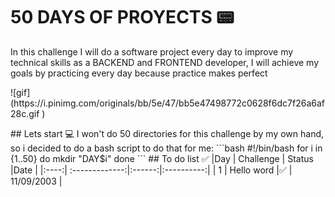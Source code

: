 # 50 DAYS OF PROYECTS 📟
In this challenge I will do a software project every day to improve my technical skills as a BACKEND and FRONTEND developer, I will achieve my goals by practicing every day because practice makes perfect
<p aling="center">
![gif](https://i.pinimg.com/originals/bb/5e/47/bb5e47498772c0628f6dc7f26a6af28c.gif )
</p>
## Lets start 💻
I won't do 50 directories for this challenge by my own hand, so i decided to do a bash script to do that for me: 
```bash
#!/bin/bash
for i in {1..50}
do 
    mkdir "DAY$i"
done
```
## To do list ✅
|Day   | Challenge      | Status |Date        |
|:----:| :-------------:|:------:|:----------:|
|   1  | Hello word     |✅     | 11/09/2003 |

